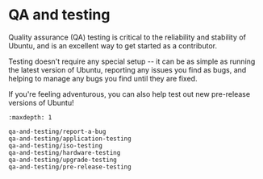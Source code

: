 # QA and testing

Quality assurance (QA) testing is critical to the reliability and stability of
Ubuntu, and is an excellent way to get started as a contributor.

Testing doesn't require any special setup -- it can be as simple as running the
latest version of Ubuntu, reporting any issues you find as bugs, and
helping to manage any bugs you find until they are fixed.

If you're feeling adventurous, you can also help test out new pre-release
versions of Ubuntu!


```{toctree}
:maxdepth: 1

qa-and-testing/report-a-bug
qa-and-testing/application-testing
qa-and-testing/iso-testing
qa-and-testing/hardware-testing
qa-and-testing/upgrade-testing
qa-and-testing/pre-release-testing
```

